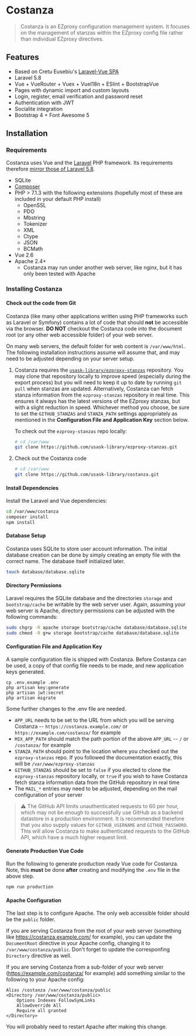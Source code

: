 # Costanza 

> Costanza is an EZproxy configuration management system. It focuses on the management of stanzas within the EZproxy config file rather than individual EZproxy directives.

## Features
- Based on Cretu Eusebiu's [Laravel-Vue SPA](https://github.com/cretueusebiu/laravel-vue-spa)  
- Laravel 5.8 
- Vue + VueRouter + Vuex + VueI18n + ESlint + BootstrapVue
- Pages with dynamic import and custom layouts
- Login, register, email verification and password reset
- Authentication with JWT
- Socialite integration
- Bootstrap 4 + Font Awesome 5

## Installation

### Requirements

Costanza uses Vue and the [Laravel](https://laravel.com/) PHP framework.
Its requirements therefore [mirror those of Laravel 5.8](https://laravel.com/docs/5.7/#installation).

- SQLite
- [Composer](https://getcomposer.org/)
- PHP > 7.1.3 with the following extensions (hopefully most of these are included in your default PHP install)
  - OpenSSL
  - PDO
  - Mbstring
  - Tokenizer
  - XML
  - Ctype
  - JSON
  - BCMath
- Vue 2.6
- Apache 2.4+
  - Costanza may run under another web server, like nginx, but it has only been tested with Apache

### Installing Costanza

#### Check out the code from Git

Costanza (like many other applications written using PHP frameworks such as Laravel or Symfony) contains a lot of
code that should **not** be accessible via the browser. **DO NOT** checkout the Costanza code into the document root
(or any other web accessible folder) of your web server.
   
On many web servers, the default folder for web content is `/var/www/html`.  The following installation instructions
assume will assume that, and may need to be adjusted depending on your server setup.

1. Costanza requires the [`usask-library/ezproxy-stanzas`](https://github.com/usask-library/ezproxy-stanzas) repository.
   You may clone that repository locally to improve speed (especially during the export process) but you will need to
   keep it up to date by running `git pull` when stanzas are updated. Alternatively, Costanza can fetch stanza information
   from the `ezproxy-stanzas` repository in real time. This ensures it always has the latest versions of the EZproxy
   stanzas, but with a slight reduction in speed.  Whichever method you choose, be sure to set the `GITHUB_STANZAS`
   and `STANZA_PATH` settings appropriately as mentioned in the **Configuration File and Application Key** section below. 
   
   To check out the `ezproxy-stanzas` repo locally:
   ```bash
   # cd /var/www
   git clone https://github.com/usask-library/ezproxy-stanzas.git
   ```

1. Check out the Costanza code
   ```bash
   # cd /var/www
   git clone https://github.com/usask-library/costanza.git
   ```

#### Install Dependencies

Install the Laravel and Vue dependencies:

```bash
cd /var/www/costanza
composer install
npm install
```

#### Database Setup

Costanza uses SQLite to store user account information.  The initial database creation can be done
by simply creating an empty file with the correct name.  The database itself initialized later.

```bash
touch database/database.sqlite
```

#### Directory Permissions

Laravel requires the SQLite database and the directories `storage` and `bootstrap/cache` be writable
by the web server user.  Again, assuming your web server is Apache, directory permissions can be
adjusted with the following commands:

```bash
sudo chgrp -R apache storage bootstrap/cache database/database.sqlite
sudo chmod -R g+w storage bootstrap/cache database/database.sqlite 
```

#### Configuration File and Application Key

A sample configuration file is shipped with Costanza.  Before Costanza can be used, a copy of that
config file needs to be made, and new application keys generated.

```
cp .env.example .env
php artisan key:generate
php artisan jwt:secret
php artisan migrate
```

Some further changes to the .env file are needed.

- `APP_URL` needs to be set to the URL from which you will be serving Costanza --
  `https://costanza.example.com/` or `https://example.com/costanza/` for example
- `MIX_APP_PATH` should match the path portion of the above `APP_URL` -- `/` or `/costanza/` for example
- `STANZA_PATH` should point to the location where you checked out the `ezproxy-stanzas` repo.  If you
  followed the documentation exactly, this will be `/var/www/ezproxy-stanzas`
- `GITHUB_STANZAS` should be set to `false` if you elected to clone the `ezproxy-stanzas` repository locally,
  or `true` if you wish to have Costanza fetch stanza information data from the GitHub repository in real time
- The `MAIL_*` entries may need to be adjusted, depending on the mail configuration of your server

> :warning: The GitHub API limits unauthenticated requests to 60 per hour, which may not be enough to successfully use
> GitHub as a backend datastore in a production environment. It is recommended therefore that you also supply values
> for `GITHUB_USERNAME` and `GITHUB_PASSWORD`. This will allow Costanza to make authenticated requests to the GitHub
> API, which have a much higher request limit. 

#### Generate Production Vue Code

Run the following to generate production ready Vue code for Costanza.  Note, this **must** be done **after** creating
and modifying the `.env` file in the above step.

```bash
npm run production
```

#### Apache Configuration

The last step is to configure Apache.  The only web accessible folder should be the `public` folder.

If you are serving Costanza from the root of your web server (something like https://costanza.example.com/ for example),
you can update the `DocumentRoot` directive in your Apache config, changing it to `/var/www/costanza/public`.
Don't forget to update the corresponfing `Directory` directive as well.

If you are serving Costanza from a sub-folder of your web server (https://example.com/costanza/ for example) add
something similar to the following to your Apache config:

```apacheconfig
Alias /costanza /var/www/costanza/public
<Directory /var/www/costanza/public>
    Options Indexes FollowSymLinks
    AllowOverride All
    Require all granted
</Directory>
```

You will probably need to restart Apache after making this change.
